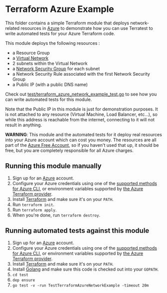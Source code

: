 # Terraform Azure Example

This folder contains a simple Terraform module that deploys network-related resources in [Azure](https://azure.microsoft.com/) to demonstrate
how you can use Terratest to write automated tests for your Azure Terraform code.

This module deploys the following resources :
  - a Resource Group
  - a [Virtual Network](https://azure.microsoft.com/en-us/services/virtual-network/)
  - 2 subnets within the Virtual Network
  - a [Network Security Group](https://docs.microsoft.com/en-us/azure/virtual-network/security-overview) for each subnet
  - a Network Security Rule associated with the first Network Security Group
  - a Public IP (with a public DNS name)

Check out [test/terraform_azure_network_example_test.go](/test/terraform_azure_network_example_test.go) to see how you can write
automated tests for this module.

Note that the Public IP in this module is just for demonstration purposes.
It is not attached to any resource (Virtual Machine, Load Balancer, etc...), so while this address is reachable from the internet, connecting to it will not result in anything.

**WARNING**: This module and the automated tests for it deploy real resources into your Azure account which can cost you
money. The resources are all part of the [Azure Free Account](https://azure.microsoft.com/en-us/free/), so if you haven't used that up,
it should be free, but you are completely responsible for all Azure charges.

## Running this module manually

1. Sign up for an [Azure](https://azure.microsoft.com/) account.
1. Configure your Azure credentials using one of the [supported methods for Azure CLI](https://docs.microsoft.com/en-us/cli/azure/azure-cli-configuration?view=azure-cli-latest), or environment variables supported by [the Azure Terraform provider](https://www.terraform.io/docs/providers/azurerm/index.html).
1. Install [Terraform](https://www.terraform.io/) and make sure it's on your `PATH`.
1. Run `terraform init`.
1. Run `terraform apply`.
1. When you're done, run `terraform destroy`.

## Running automated tests against this module

1. Sign up for an [Azure](https://azure.microsoft.com/) account.
1. Configure your Azure credentials using one of the [supported methods for Azure CLI](https://docs.microsoft.com/en-us/cli/azure/azure-cli-configuration?view=azure-cli-latest), or environment variables supported by [the Azure Terraform provider](https://www.terraform.io/docs/providers/azurerm/index.html).
1. Install [Terraform](https://www.terraform.io/) and make sure it's on your `PATH`.
1. Install [Golang](https://golang.org/) and make sure this code is checked out into your `GOPATH`.
1. `cd test`
1. `dep ensure`
1. `go test -v -run TestTerraformAzureNetworkExample -timeout 20m`
